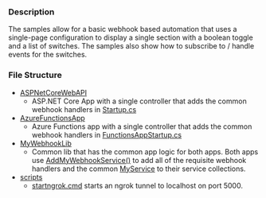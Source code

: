 ### Description

The samples allow for a basic webhook based automation that uses a single-page configuration to display a single section with a boolean toggle and a list of switches.  The samples also show how to subscribe to / handle events for the switches.

### File Structure

- [ASPNetCoreWebAPI](https://github.com/ianisms/SmartThings.NETCoreWebHookSDK/tree/3.0/samples/ASPNetCoreWebAPI)
  - ASP.NET Core App with a single controller that adds the common webhook handlers in [Startup.cs](https://github.com/ianisms/SmartThings.NETCoreWebHookSDK/blob/3.0/samples/ASPNetCoreWebAPI/Startup.cs)
- [AzureFunctionsApp](https://github.com/ianisms/SmartThings.NETCoreWebHookSDK/tree/3.0/samples/AzureFunctionsApp)
  - Azure Functions app  with a single controller that adds the common webhook handlers in [FunctionsAppStartup.cs](https://github.com/ianisms/SmartThings.NETCoreWebHookSDK/blob/3.0/samples/AzureFunctionsApp/FunctionsAppStartup.cs)
- [MyWebhookLib](https://github.com/ianisms/SmartThings.NETCoreWebHookSDK/tree/3.0/samples/MyWebhookLib)
  - Common lib that has the common app logic for both apps.  Both apps use [AddMyWebhookService()](https://github.com/ianisms/SmartThings.NETCoreWebHookSDK/blob/3.0/samples/MyWebhookLib/Extensions/ServiceCollectionExtensions.cs) to add all of the requisite webhook handlers and the common [MyService](https://github.com/ianisms/SmartThings.NETCoreWebHookSDK/blob/master/samples/MyWebhookLib/Services/MyService.cs) to their service collections.
- [scripts](https://github.com/ianisms/SmartThings.NETCoreWebHookSDK/tree/3.0/samples/scripts)
  - [startngrok.cmd](https://github.com/ianisms/SmartThings.NETCoreWebHookSDK/blob/3.0/samples/scripts/startngrok.cmd) starts an ngrok tunnel to localhost on port 5000.
